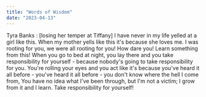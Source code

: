 ```yaml
---
title: "Words of Wisdom"
date: "2023-04-13"
---
```


Tyra Banks : [losing her temper at Tiffany] I have never in my life yelled at a girl like this. When my mother yells like this it's because she loves me. I was rooting for you, we were all rooting for you! How dare you! Learn something from this! When you go to bed at night, you lay there and you take responsibility for yourself - because nobody's going to take responsibility for you. You're rolling your eyes and you act like it's because you've heard it all before - you've heard it all before - you don't know where the hell I come from, You have no idea what I've been through, but I'm not a victim; I grow from it and I learn. Take responsibility for yourself!
